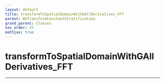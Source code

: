 ```yaml
---
layout: default
title: transformToSpatialDomainWithGAllDerivatives_FFT
parent: WVTransformConstantStratification
grand_parent: Classes
nav_order: 37
mathjax: true
---
```


#  transformToSpatialDomainWithGAllDerivatives_FFT




---

